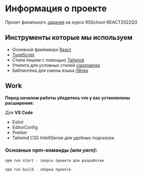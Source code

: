 # Информация о проекте

Проект финального [задания](https://github.com/rolling-scopes-school/tasks/blob/master/tasks/react/project-management-system-EN.md) на курсе RSSchool-REACT2022Q3



## **Инструменты которые мы используем**
- Основной фреймворк [React](https://reactjs.org/)
- [TypeScript](https://www.typescriptlang.org/)
- Стили пишем с помощью [Tailwind](https://tailwindcss.com/)
- Утилита для условных стилей [classnames](https://www.npmjs.com/package/classnames)
- Библиотека для смены языка [i18nex](https://www.i18next.com/)

## Work

**Перед началом работы убедитесь что у вас установлены расширения:**

Для **VS Code**

- Eslint
- EditorConfig
- Prettier
- Tailwind CSS IntelliSense для удобных подсказок

### **Основные npm-команды** _(или yarn)_:

```bash
npm run start - запуск проекта для разработки

npm run build - сборка проекта 
```
